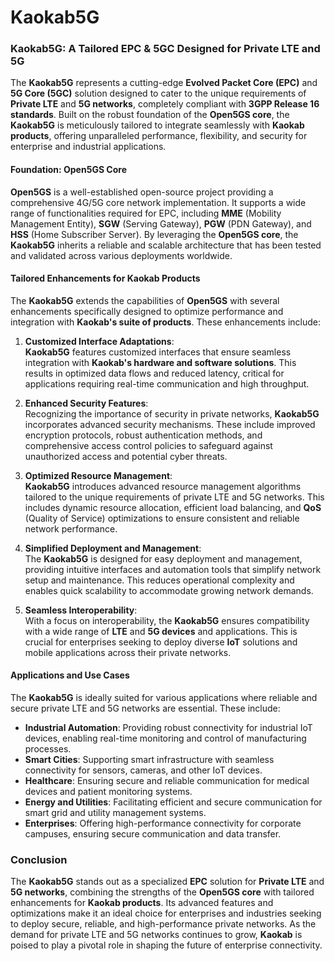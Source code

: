 # Kaokab5G

### Kaokab5G: A Tailored EPC & 5GC Designed for Private LTE and 5G

The **Kaokab5G** represents a cutting-edge **Evolved Packet Core (EPC)** and **5G Core (5GC)** solution designed to cater to the unique requirements of **Private LTE** and **5G networks**, completely compliant with **3GPP Release 16 standards**. Built on the robust foundation of the **Open5GS core**, the **Kaokab5G** is meticulously tailored to integrate seamlessly with **Kaokab products**, offering unparalleled performance, flexibility, and security for enterprise and industrial applications.

#### Foundation: Open5GS Core

**Open5GS** is a well-established open-source project providing a comprehensive 4G/5G core network implementation. It supports a wide range of functionalities required for EPC, including **MME** (Mobility Management Entity), **SGW** (Serving Gateway), **PGW** (PDN Gateway), and **HSS** (Home Subscriber Server). By leveraging the **Open5GS core**, the **Kaokab5G** inherits a reliable and scalable architecture that has been tested and validated across various deployments worldwide.

#### Tailored Enhancements for Kaokab Products

The **Kaokab5G** extends the capabilities of **Open5GS** with several enhancements specifically designed to optimize performance and integration with **Kaokab's suite of products**. These enhancements include:

1. **Customized Interface Adaptations**:  
   **Kaokab5G** features customized interfaces that ensure seamless integration with **Kaokab's hardware and software solutions**. This results in optimized data flows and reduced latency, critical for applications requiring real-time communication and high throughput.

2. **Enhanced Security Features**:  
   Recognizing the importance of security in private networks, **Kaokab5G** incorporates advanced security mechanisms. These include improved encryption protocols, robust authentication methods, and comprehensive access control policies to safeguard against unauthorized access and potential cyber threats.

3. **Optimized Resource Management**:  
   **Kaokab5G** introduces advanced resource management algorithms tailored to the unique requirements of private LTE and 5G networks. This includes dynamic resource allocation, efficient load balancing, and **QoS** (Quality of Service) optimizations to ensure consistent and reliable network performance.

4. **Simplified Deployment and Management**:  
   The **Kaokab5G** is designed for easy deployment and management, providing intuitive interfaces and automation tools that simplify network setup and maintenance. This reduces operational complexity and enables quick scalability to accommodate growing network demands.

5. **Seamless Interoperability**:  
   With a focus on interoperability, the **Kaokab5G** ensures compatibility with a wide range of **LTE** and **5G devices** and applications. This is crucial for enterprises seeking to deploy diverse **IoT** solutions and mobile applications across their private networks.

#### Applications and Use Cases

The **Kaokab5G** is ideally suited for various applications where reliable and secure private LTE and 5G networks are essential. These include:

- **Industrial Automation**: Providing robust connectivity for industrial IoT devices, enabling real-time monitoring and control of manufacturing processes.
- **Smart Cities**: Supporting smart infrastructure with seamless connectivity for sensors, cameras, and other IoT devices.
- **Healthcare**: Ensuring secure and reliable communication for medical devices and patient monitoring systems.
- **Energy and Utilities**: Facilitating efficient and secure communication for smart grid and utility management systems.
- **Enterprises**: Offering high-performance connectivity for corporate campuses, ensuring secure communication and data transfer.

### Conclusion

The **Kaokab5G** stands out as a specialized **EPC** solution for **Private LTE** and **5G networks**, combining the strengths of the **Open5GS core** with tailored enhancements for **Kaokab products**. Its advanced features and optimizations make it an ideal choice for enterprises and industries seeking to deploy secure, reliable, and high-performance private networks. As the demand for private LTE and 5G networks continues to grow, **Kaokab** is poised to play a pivotal role in shaping the future of enterprise connectivity.

